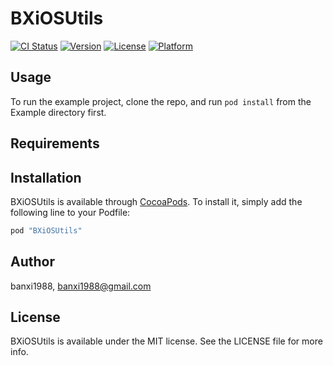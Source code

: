 # BXiOSUtils

[![CI Status](http://img.shields.io/travis/banxi1988/BXiOSUtils.svg?style=flat)](https://travis-ci.org/banxi1988/BXiOSUtils)
[![Version](https://img.shields.io/cocoapods/v/BXiOSUtils.svg?style=flat)](http://cocoapods.org/pods/BXiOSUtils)
[![License](https://img.shields.io/cocoapods/l/BXiOSUtils.svg?style=flat)](http://cocoapods.org/pods/BXiOSUtils)
[![Platform](https://img.shields.io/cocoapods/p/BXiOSUtils.svg?style=flat)](http://cocoapods.org/pods/BXiOSUtils)

## Usage

To run the example project, clone the repo, and run `pod install` from the Example directory first.

## Requirements

## Installation

BXiOSUtils is available through [CocoaPods](http://cocoapods.org). To install
it, simply add the following line to your Podfile:

```ruby
pod "BXiOSUtils"
```

## Author

banxi1988, banxi1988@gmail.com

## License

BXiOSUtils is available under the MIT license. See the LICENSE file for more info.

